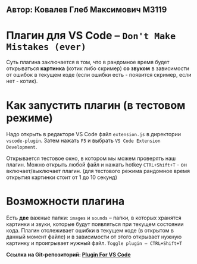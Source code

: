 ## Автор: Ковалев Глеб Максимович М3119

# Плагин для VS Code – `Don't Make Mistakes (ever)`
Суть плагина заключается в том, что в рандомное время будет открываться **картинка** (котик либо скример) **со звуком** в зависимости от ошибок в текущем коде (если ошибки есть - появится скример, если нет - котик).

# Как запустить плагин (в тестовом режиме)
Надо открыть в редакторе VS Code файл `extension.js` в директории `vscode-plugin`. Затем нажать `F5` и выбрать `VS Code Extension Development`.

Открывается тестовое окно, в котором мы можем проверять наш плагин. Можно открыть любой файл и нажать hotkey `CTRL+Shift+T` - он включает/выключает плагин. (для тестового режима рандомное время открытия картинки стоит от 1 до 10 секунд)

# Возможности плагина
Есть **две** важные папки: `images` и `sounds` – папки, в которых хранятся картинки и звуки, которые будут появляться при текущем состоянии кода. Плагин отслеживает ошибки в текущем коде (в открытом в данный момент файле) и в зависимости от этого открывает нужную картинку и проигрывает нужный файл. `Toggle plugin – CTRL+Shift+T`

**Ссылка на Git-репозиторий: [Plugin For VS Code](https://github.com/BUBLYAASH/plugin-vscode)**